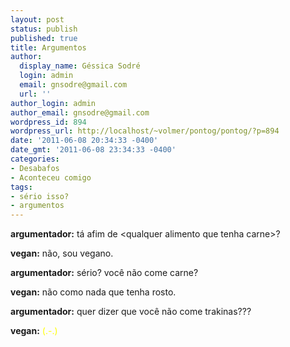 ```yaml
---
layout: post
status: publish
published: true
title: Argumentos
author:
  display_name: Géssica Sodré
  login: admin
  email: gnsodre@gmail.com
  url: ''
author_login: admin
author_email: gnsodre@gmail.com
wordpress_id: 894
wordpress_url: http://localhost/~volmer/pontog/pontog/?p=894
date: '2011-06-08 20:34:33 -0400'
date_gmt: '2011-06-08 23:34:33 -0400'
categories:
- Desabafos
- Aconteceu comigo
tags:
- sério isso?
- argumentos
---
```

<p><strong>argumentador:</strong> tá afim de &lt;qualquer alimento que tenha carne&gt;?</p>
<p><strong>vegan:</strong> não, sou vegano.</p>
<p><strong>argumentador:</strong> sério? você não come carne?</p>
<p><strong>vegan:</strong> não como nada que tenha rosto.</p>
<p><strong>argumentador:</strong> quer dizer que você não come trakinas???</p>
<p><strong>vegan:</strong> <span style="color: #ffff00;">(.-.)</span></p>
